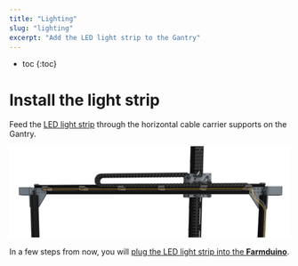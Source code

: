```yaml
---
title: "Lighting"
slug: "lighting"
excerpt: "Add the LED light strip to the Gantry"
---
```


* toc
{:toc}


# Install the light strip

Feed the [LED light strip](../../Extras/bom/electronics-and-wiring.md#led-strip) through the horizontal cable carrier supports on the Gantry.

![lights.png](lights.png)

In a few steps from now, you will [plug the LED light strip into the **Farmduino**](../../FarmBot-Genesis-V1-5/electronics.md#step-3-connect-the-peripherals).
